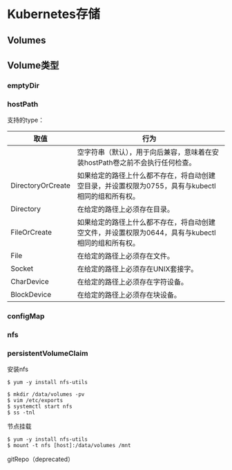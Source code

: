 # Kubernetes存储





## Volumes



## Volume类型



### emptyDir

### hostPath



支持的type：

| 取值              | 行为                                                         |
| ----------------- | ------------------------------------------------------------ |
|                   | 空字符串（默认），用于向后兼容，意味着在安装hostPath卷之前不会执行任何检查。 |
| DirectoryOrCreate | 如果给定的路径上什么都不存在，将自动创建空目录，并设置权限为0755，具有与kubectl相同的组和所有权。 |
| Directory         | 在给定的路径上必须存在目录。                                 |
| FileOrCreate      | 如果给定的路径上什么都不存在，将自动创建空文件，并设置权限为0644，具有与kubectl相同的组和所有权。 |
| File              | 在给定的路径上必须存在文件。                                 |
| Socket            | 在给定的路径上必须存在UNIX套接字。                           |
| CharDevice        | 在给定的路径上必须存在字符设备。                             |
| BlockDevice       | 在给定的路径上必须存在块设备。                               |









### configMap



### nfs

### persistentVolumeClaim

安装nfs

```shell
$ yum -y install nfs-utils
```



```shell
$ mkdir /data/volumes -pv
$ vim /etc/exports
$ systemctl start nfs
$ ss -tnl
```



节点挂载

```shell
$ yum -y install nfs-utils
$ mount -t nfs [host]:/data/volumes /mnt
```







gitRepo（deprecated）